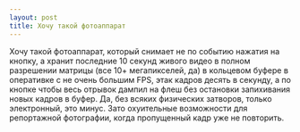 ```yaml
---
layout: post
title: Хочу такой фотоаппарат
---
```


Хочу такой фотоаппарат, который снимает не по событию нажатия на кнопку, а хранит последние 10 секунд живого видео в полном разрешении матрицы (все 10+ мегапикселей, да) в кольцевом буфере в оперативке с не очень большим FPS, этак кадров десять в секунду, а по кнопке чтобы весь отрывок дампил на флеш без остановки запихивания новых кадров в буфер.
Да, без всяких физических затворов, только электронный, это минус.
Зато охуительные возможности для репортажной фотографии, когда пропущенный кадр уже не повторить.
